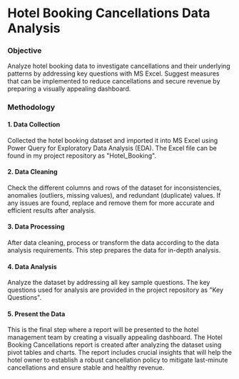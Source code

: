 # Hotel Booking Cancellations Data Analysis

### Objective

Analyze hotel booking data to investigate cancellations and their underlying patterns by addressing key questions with MS Excel. Suggest measures that can be implemented to reduce cancellations and secure revenue by preparing a visually appealing dashboard.

### Methodology

#### 1. Data Collection

Collected the hotel booking dataset and imported it into MS Excel using Power Query for Exploratory Data Analysis (EDA). The Excel file can be found in my project repository as "Hotel_Booking".

#### 2. Data Cleaning

Check the different columns and rows of the dataset for inconsistencies, anomalies (outliers, missing values), and redundant (duplicate) values. If any issues are found, replace and remove them for more accurate and efficient results after analysis.

#### 3. Data Processing

After data cleaning, process or transform the data according to the data analysis requirements. This step prepares the data for in-depth analysis.

#### 4. Data Analysis

Analyze the dataset by addressing all key sample questions. The key questions used for analysis are provided in the project repository as "Key Questions".

#### 5. Present the Data

This is the final step where a report will be presented to the hotel management team by creating a visually appealing dashboard. The Hotel Booking Cancellations report is created after analyzing the dataset using pivot tables and charts. The report includes crucial insights that will help the hotel owner to establish a robust cancellation policy to mitigate last-minute cancellations and ensure stable and healthy revenue.

